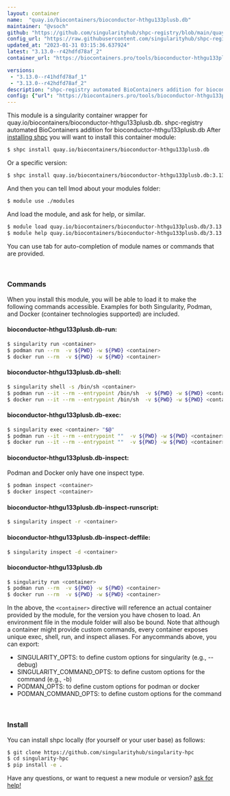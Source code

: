 ```yaml
---
layout: container
name:  "quay.io/biocontainers/bioconductor-hthgu133plusb.db"
maintainer: "@vsoch"
github: "https://github.com/singularityhub/shpc-registry/blob/main/quay.io/biocontainers/bioconductor-hthgu133plusb.db/container.yaml"
config_url: "https://raw.githubusercontent.com/singularityhub/shpc-registry/main/quay.io/biocontainers/bioconductor-hthgu133plusb.db/container.yaml"
updated_at: "2023-01-31 03:15:36.637924"
latest: "3.13.0--r42hdfd78af_2"
container_url: "https://biocontainers.pro/tools/bioconductor-hthgu133plusb.db"

versions:
 - "3.13.0--r41hdfd78af_1"
 - "3.13.0--r42hdfd78af_2"
description: "shpc-registry automated BioContainers addition for bioconductor-hthgu133plusb.db"
config: {"url": "https://biocontainers.pro/tools/bioconductor-hthgu133plusb.db", "maintainer": "@vsoch", "description": "shpc-registry automated BioContainers addition for bioconductor-hthgu133plusb.db", "latest": {"3.13.0--r42hdfd78af_2": "sha256:608496b6d97f89c029f9b6ace6e79821189da6b3bfbf4e50deff6e69339b4519"}, "tags": {"3.13.0--r41hdfd78af_1": "sha256:56e3f6264bb1b4458d6d2730d31d26d427ff208737da44fc48b2202e72a868a5", "3.13.0--r42hdfd78af_2": "sha256:608496b6d97f89c029f9b6ace6e79821189da6b3bfbf4e50deff6e69339b4519"}, "docker": "quay.io/biocontainers/bioconductor-hthgu133plusb.db"}
---
```


This module is a singularity container wrapper for quay.io/biocontainers/bioconductor-hthgu133plusb.db.
shpc-registry automated BioContainers addition for bioconductor-hthgu133plusb.db
After [installing shpc](#install) you will want to install this container module:


```bash
$ shpc install quay.io/biocontainers/bioconductor-hthgu133plusb.db
```

Or a specific version:

```bash
$ shpc install quay.io/biocontainers/bioconductor-hthgu133plusb.db:3.13.0--r42hdfd78af_2
```

And then you can tell lmod about your modules folder:

```bash
$ module use ./modules
```

And load the module, and ask for help, or similar.

```bash
$ module load quay.io/biocontainers/bioconductor-hthgu133plusb.db/3.13.0--r42hdfd78af_2
$ module help quay.io/biocontainers/bioconductor-hthgu133plusb.db/3.13.0--r42hdfd78af_2
```

You can use tab for auto-completion of module names or commands that are provided.

<br>

### Commands

When you install this module, you will be able to load it to make the following commands accessible.
Examples for both Singularity, Podman, and Docker (container technologies supported) are included.

#### bioconductor-hthgu133plusb.db-run:

```bash
$ singularity run <container>
$ podman run --rm  -v ${PWD} -w ${PWD} <container>
$ docker run --rm  -v ${PWD} -w ${PWD} <container>
```

#### bioconductor-hthgu133plusb.db-shell:

```bash
$ singularity shell -s /bin/sh <container>
$ podman run --it --rm --entrypoint /bin/sh  -v ${PWD} -w ${PWD} <container>
$ docker run --it --rm --entrypoint /bin/sh  -v ${PWD} -w ${PWD} <container>
```

#### bioconductor-hthgu133plusb.db-exec:

```bash
$ singularity exec <container> "$@"
$ podman run --it --rm --entrypoint ""  -v ${PWD} -w ${PWD} <container> "$@"
$ docker run --it --rm --entrypoint ""  -v ${PWD} -w ${PWD} <container> "$@"
```

#### bioconductor-hthgu133plusb.db-inspect:

Podman and Docker only have one inspect type.

```bash
$ podman inspect <container>
$ docker inspect <container>
```

#### bioconductor-hthgu133plusb.db-inspect-runscript:

```bash
$ singularity inspect -r <container>
```

#### bioconductor-hthgu133plusb.db-inspect-deffile:

```bash
$ singularity inspect -d <container>
```



#### bioconductor-hthgu133plusb.db

```bash
$ singularity run <container>
$ podman run --rm  -v ${PWD} -w ${PWD} <container>
$ docker run --rm  -v ${PWD} -w ${PWD} <container>
```


In the above, the `<container>` directive will reference an actual container provided
by the module, for the version you have chosen to load. An environment file in the
module folder will also be bound. Note that although a container
might provide custom commands, every container exposes unique exec, shell, run, and
inspect aliases. For anycommands above, you can export:

 - SINGULARITY_OPTS: to define custom options for singularity (e.g., --debug)
 - SINGULARITY_COMMAND_OPTS: to define custom options for the command (e.g., -b)
 - PODMAN_OPTS: to define custom options for podman or docker
 - PODMAN_COMMAND_OPTS: to define custom options for the command

<br>

### Install

You can install shpc locally (for yourself or your user base) as follows:

```bash
$ git clone https://github.com/singularityhub/singularity-hpc
$ cd singularity-hpc
$ pip install -e .
```

Have any questions, or want to request a new module or version? [ask for help!](https://github.com/singularityhub/singularity-hpc/issues)